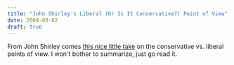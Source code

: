 ```yaml
---
title: "John Shirley's Liberal (Or Is It Conservative?) Point of View"
date: 2004-08-02
draft: true
---
```

From John Shirley comes [this nice little take](https://web.archive.org/web/20040902204138/http://www.johnshirley.net/DesktopDefault.aspx?tabid=336) on the conservative vs. liberal points of view. I won't bother to summarize, just go read it.
